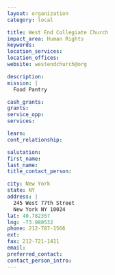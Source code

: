 ```yaml
---
layout: organization
category: local

title: West End Collegiate Church
impact_area: Human Rights
keywords: 
location_services: 
location_offices: 
website: westendchurch@org

description: 
mission: |
  Food Pantry

cash_grants: 
grants: 
service_opp: 
services: 

learn: 
cont_relationship: 

salutation: 
first_name: 
last_name: 
title_contact_person: 

city: New York
state: NY
address: |
  245 West 77th Street    
  New York NY 10024
lat: 40.782357
lng: -73.980532
phone: 212-787-1566
ext: 
fax: 212-721-1411
email: 
preferred_contact: 
contact_person_intro: 
---
```

